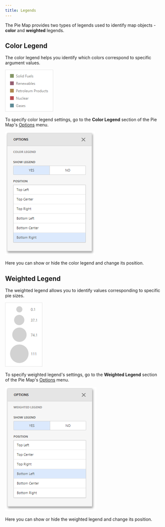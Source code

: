 ```yaml
---
title: Legends
---
```

The Pie Map provides two types of legends used to identify map objects - **color** and **weighted** legends.

## Color Legend
The color legend helps you identify which colors correspond to specific argument values.

![wdd-pie-map-color-legend](../../../../../images/Img126752.png)

To specify color legend settings, go to the **Color Legend** section of the Pie Map's [Options](../../../../../../dashboard-for-web/articles/web-dashboard-designer-mode/ui-elements/dashboard-item-menu.md) menu.

![wdd-geo-point-map-color-legend-options](../../../../../images/Img125505.png)

Here you can show or hide the color legend and change its position.

## Weighted Legend
The weighted legend allows you to identify values corresponding to specific pie sizes.

![wdd-maps-weighted-legend](../../../../../images/Img125465.png)

To specify weighted legend's settings, go to the **Weighted Legend** section of the Pie Map's [Options](../../../../../../dashboard-for-web/articles/web-dashboard-designer-mode/ui-elements/dashboard-item-menu.md) menu.

![wdd-geo-point-map-weighted-legend-options](../../../../../images/Img125506.png)

Here you can show or hide the weighted legend and change its position.